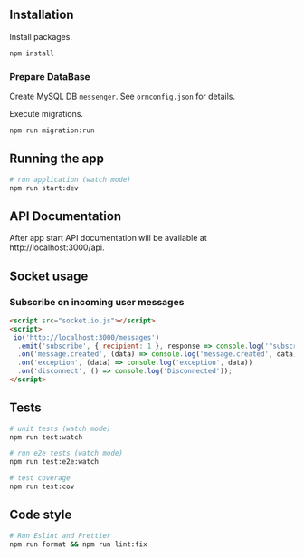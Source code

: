 ## Installation

Install packages.
```bash
npm install
```

### Prepare DataBase
Create MySQL DB `messenger`. See `ormconfig.json` for details.

Execute migrations.
```bash
npm run migration:run
```

## Running the app

```bash
# run application (watch mode)
npm run start:dev
```

## API Documentation
After app start API documentation will be available at http://localhost:3000/api.

## Socket usage
### Subscribe on incoming user messages
```html
<script src="socket.io.js"></script>
<script>
 io('http://localhost:3000/messages')
  .emit('subscribe', { recipient: 1 }, response => console.log('"subscribe" response', response))
  .on('message.created', (data) => console.log('message.created', data))
  .on('exception', (data) => console.log('exception', data))
  .on('disconnect', () => console.log('Disconnected'));
</script>
```
## Tests

```bash
# unit tests (watch mode)
npm run test:watch

# run e2e tests (watch mode)
npm run test:e2e:watch

# test coverage
npm run test:cov
```

## Code style

```bash
# Run Eslint and Prettier
npm run format && npm run lint:fix
```
